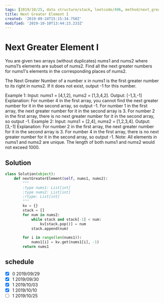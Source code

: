 ```yaml
---
tags: [2019/10/25, data structure/stack, leetcode/496, method/next_great]
title: Next Greater Element I
created: '2019-09-24T15:15:34.750Z'
modified: '2019-10-10T13:44:23.233Z'
---
```


# Next Greater Element I

You are given two arrays (without duplicates) nums1 and nums2 where nums1’s elements are subset of nums2. Find all the next greater numbers for nums1's elements in the corresponding places of nums2.

The Next Greater Number of a number x in nums1 is the first greater number to its right in nums2. If it does not exist, output -1 for this number.

Example 1:
Input: nums1 = [4,1,2], nums2 = [1,3,4,2].
Output: [-1,3,-1]
Explanation:
    For number 4 in the first array, you cannot find the next greater number for it in the second array, so output -1.
    For number 1 in the first array, the next greater number for it in the second array is 3.
    For number 2 in the first array, there is no next greater number for it in the second array, so output -1.
Example 2:
Input: nums1 = [2,4], nums2 = [1,2,3,4].
Output: [3,-1]
Explanation:
    For number 2 in the first array, the next greater number for it in the second array is 3.
    For number 4 in the first array, there is no next greater number for it in the second array, so output -1.
Note:
All elements in nums1 and nums2 are unique.
The length of both nums1 and nums2 would not exceed 1000.

## Solution

```python
class Solution(object):
    def nextGreaterElement(self, nums1, nums2):
        """
        :type nums1: List[int]
        :type nums2: List[int]
        :rtype: List[int]
        """
        kv = {}
        stack = []
        for num in nums2:
            while stack and stack[-1] < num:
                kv[stack.pop()] = num
            stack.append(num)
        
        for i in range(len(nums1)):
            nums1[i] = kv.get(nums1[i], -1)
        return nums1
```

## schedule

* [x] 0 2019/09/29
* [x] 1 2019/09/30
* [x] 1 2019/10/03
* [x] 1 2019/10/10
* [ ] 1 2019/10/25
